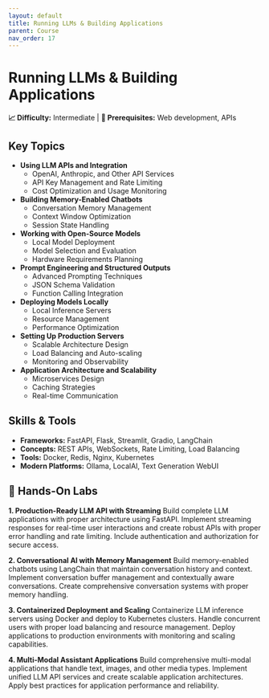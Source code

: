 ```yaml
---
layout: default
title: Running LLMs & Building Applications
parent: Course
nav_order: 17
---
```


# Running LLMs & Building Applications

**📈 Difficulty:** Intermediate | **🎯 Prerequisites:** Web development, APIs

## Key Topics
- **Using LLM APIs and Integration**
  - OpenAI, Anthropic, and Other API Services
  - API Key Management and Rate Limiting
  - Cost Optimization and Usage Monitoring
- **Building Memory-Enabled Chatbots**
  - Conversation Memory Management
  - Context Window Optimization
  - Session State Handling
- **Working with Open-Source Models**
  - Local Model Deployment
  - Model Selection and Evaluation
  - Hardware Requirements Planning
- **Prompt Engineering and Structured Outputs**
  - Advanced Prompting Techniques
  - JSON Schema Validation
  - Function Calling Integration
- **Deploying Models Locally**
  - Local Inference Servers
  - Resource Management
  - Performance Optimization
- **Setting Up Production Servers**
  - Scalable Architecture Design
  - Load Balancing and Auto-scaling
  - Monitoring and Observability
- **Application Architecture and Scalability**
  - Microservices Design
  - Caching Strategies
  - Real-time Communication

## Skills & Tools
- **Frameworks:** FastAPI, Flask, Streamlit, Gradio, LangChain
- **Concepts:** REST APIs, WebSockets, Rate Limiting, Load Balancing
- **Tools:** Docker, Redis, Nginx, Kubernetes
- **Modern Platforms:** Ollama, LocalAI, Text Generation WebUI

## 🔬 Hands-On Labs

**1. Production-Ready LLM API with Streaming**
Build complete LLM applications with proper architecture using FastAPI. Implement streaming responses for real-time user interactions and create robust APIs with proper error handling and rate limiting. Include authentication and authorization for secure access.

**2. Conversational AI with Memory Management**
Build memory-enabled chatbots using LangChain that maintain conversation history and context. Implement conversation buffer management and contextually aware conversations. Create comprehensive conversation systems with proper memory handling.

**3. Containerized Deployment and Scaling**
Containerize LLM inference servers using Docker and deploy to Kubernetes clusters. Handle concurrent users with proper load balancing and resource management. Deploy applications to production environments with monitoring and scaling capabilities.

**4. Multi-Modal Assistant Applications**
Build comprehensive multi-modal applications that handle text, images, and other media types. Implement unified LLM API services and create scalable application architectures. Apply best practices for application performance and reliability. 